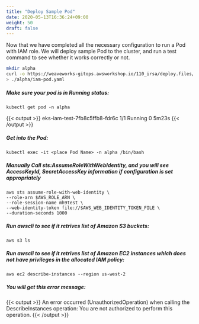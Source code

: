 ```yaml
---
title: "Deploy Sample Pod"
date: 2020-05-13T16:36:24+09:00
weight: 50
draft: false
---
```


Now that we have completed all the necessary configuration to run a Pod with IAM role. We will deploy sample Pod to the cluster, and run a test command to see whether it works correctly or not.

```bash
mkdir alpha
curl -o https://weaveworks-gitops.awsworkshop.io/110_irsa/deploy.files/iam-pod.yaml
> ./alpha/iam-pod.yaml
```

##### Make sure your pod is in **Running** status:

```
kubectl get pod -n alpha
```

{{< output >}}
eks-iam-test-7fb8c5ffb8-fdr6c  1/1  Running  0  5m23s
{{< /output >}}

##### Get into the Pod:

```
kubectl exec -it <place Pod Name> -n alpha /bin/bash
```

##### Manually Call sts:AssumeRoleWithWebIdentity, and you will see AccessKeyId, SecretAccessKey information if configuration is set appropriately

```
aws sts assume-role-with-web-identity \
--role-arn $AWS_ROLE_ARN \
--role-session-name mh9test \
--web-identity-token file://$AWS_WEB_IDENTITY_TOKEN_FILE \
--duration-seconds 1000
```

##### Run awscli to see if it retrives list of Amazon S3 buckets:

```
aws s3 ls
```

##### Run awscli to see if it retrives list of Amazon EC2 instances which does not have privileges in the allocated IAM policy:

```
aws ec2 describe-instances --region us-west-2
```

##### You will get this error message:

{{< output >}}
An error occurred (UnauthorizedOperation) when calling the DescribeInstances operation: You are not authorized to perform this operation.
{{< /output >}}
